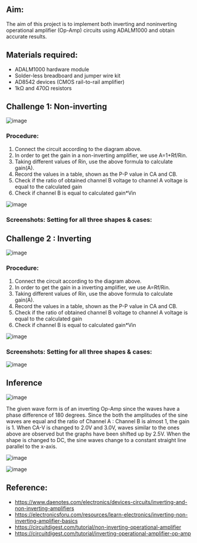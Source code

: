 ## Aim:

The aim of this project is to implement both inverting and noninverting operational amplifier (Op-Amp) circuits using ADALM1000 and obtain accurate results.

## Materials required:
* ADALM1000 hardware module
* Solder-less breadboard and jumper wire kit
* AD8542 devices (CMOS rail-to-rail amplifier)
* 1kΩ and 470Ω resistors

## Challenge 1: Non-inverting

![image](https://user-images.githubusercontent.com/59824729/121837734-03a28080-ccf4-11eb-84be-ed86f644d181.png)

### Procedure:
1. Connect the circuit according to the diagram above.
2. In order to get the gain in a non-inverting amplifier, we use A=1+Rf/Rin.
3. Taking different values of Rin, use the above formula to calculate gain(A).
4. Record the values in a table, shown as the P-P value in CA and CB.
5. Check if the ratio of obtained channel B voltage to channel A voltage is equal to
the calculated gain
6. Check if channel B is equal to calculated gain*Vin

![image](https://user-images.githubusercontent.com/59824729/121837842-4401fe80-ccf4-11eb-95ae-c199b5fe11d5.png)

### Screenshots: Setting for all three shapes & cases:



## Challenge 2 : Inverting

![image](https://user-images.githubusercontent.com/59824729/121838311-2a14eb80-ccf5-11eb-97dd-57a248c54960.png)

### Procedure:
1. Connect the circuit according to the diagram above.
2. In order to get the gain in a inverting amplifier, we use A=Rf/Rin.
3. Taking different values of Rin, use the above formula to calculate gain(A).
4. Record the values in a table, shown as the P-P value in CA and CB.
5. Check if the ratio of obtained channel B voltage to channel A voltage is equal to the calculated gain
6. Check if channel B is equal to calculated gain*Vin

![image](https://user-images.githubusercontent.com/59824729/121838344-3ef17f00-ccf5-11eb-9964-71149f037eb3.png)

### Screenshots: Setting for all three shapes & cases:

![image](https://user-images.githubusercontent.com/59824729/121838298-21241a00-ccf5-11eb-9a43-99e2f2d8b222.png)

## Inference

![image](https://user-images.githubusercontent.com/59824729/121838194-eae69a80-ccf4-11eb-85db-7a9b86499154.png)

The given wave form is of an inverting Op-Amp since the waves have a phase difference of 180 degrees. Since the both the amplitudes of the sine waves are equal and the ratio of Channel A : Channel B is almost 1, the gain is 1.
When CA-V is changed to 2.0V and 3.0V, waves similar to the ones above are observed but the graphs have been shifted up by 2.5V. When the shape is changed to DC, the sine waves change to a constant straight line parallel to the x-axis.

![image](https://user-images.githubusercontent.com/59824729/121838217-f4700280-ccf4-11eb-9eeb-0ded08cc72f1.png)

![image](https://user-images.githubusercontent.com/59824729/121838228-fafe7a00-ccf4-11eb-9da8-1832cd0282d1.png)

## Reference: 
* https://www.daenotes.com/electronics/devices-circuits/inverting-and-non-inverting-amplifiers 
* https://electronicsforu.com/resources/learn-electronics/inverting-non-inverting-amplifier-basics 
* https://circuitdigest.com/tutorial/non-inverting-operational-amplifier 
* https://circuitdigest.com/tutorial/inverting-operational-amplifier-op-amp 

